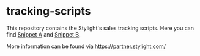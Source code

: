 # tracking-scripts

This repository contains the Stylight's sales tracking scripts. Here you 
can find [Snippet A](/Snippet-A) and [Snippet B](/Snippet-B).

More information can be found via https://partner.stylight.com/